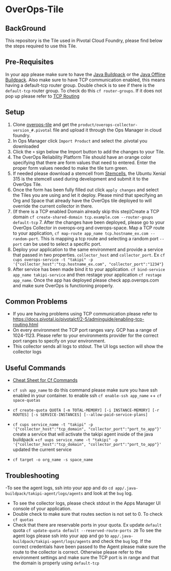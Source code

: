# OverOps-Tile
## BackGround
This repository is the Tile used in Pivotal Cloud Foundry, please find below the steps required to use this Tile. 

## Pre-Requisites 
In your app please make sure to have the [Java Buildpack](https://github.com/cloudfoundry/java-buildpack) or the [Java Offline Buildpack](https://docs.pivotal.io/pivotalcf/2-4/buildpacks/java/index.html). 
Also make sure to have TCP communication enabled, this means having a default-tcp router group. Double check is to see if there is the ```default-tcp``` router group. 
To check do this ```cf router-groups```. If it does not pop up please refer to [TCP Routing](https://docs.cloudfoundry.org/adminguide/enabling-tcp-routing.html)
## Setup
1. Clone [overops-tile](https://github.com/takipi-field/overops-tile) and get the ```product/overops-collector-version_#.pivotal``` file and upload it through the Ops Manager in cloud foundry. 
2. In Ops Manager click ```Import Product``` and select the .pivotal you downloaded
3. Click the ```+``` sign below the Import button to add the changes to your Tile.
4. The OverOps Reliability Platform Tile should have an orange color specifying that there are form values that need to entered. Enter the proper form values needed to make the tile turn green. 
5. If needed please download a stemcell from [Stemcells](https://bosh.cloudfoundry.org/stemcells/), the Ubuntu Xenial 315 is the stemcell used during development and submit it to the OverOps Tile. 
6. Once the form has been fully filled out click `apply changes` and select the Tiles you are using and let it deploy. Please mind that specifying an Org and Space that already have the OverOps tile deployed to will override the current collector in there.    
7. (If there is a TCP enabled Domain already skip this step)Create a TCP domain `cf create-shared-domain tcp.example.com --router-goups default-tcp` 7. After the changes have been deployed, please go to your OverOps Collector in overops-org and overops-space. Map a TCP route to your application, ```cf map-route app_name tcp.hostname_ex.com --random-port```. This is mapping a tcp route and selecting a random port ```--port``` can be used to select a specific port.
8. Deploy your application to the same environment and provide a service that passed in two properties. ```collector_host``` and ```collector_port```. Ex ```cf cups overops-service -t "takipi" -p '{"collector_host":"tcp.hostname_ex.com", "collector_port":"1234"}```
9. After service has been made bind it to your application. ```cf bind-service app_name takipi-service``` and then restage your application ```cf restage app_name```. Once the app has deployed please check app.overops.com and make sure OverOps is functioning properly. 

## Common Problems
- If you are having problems using TCP communication please refer to https://docs.pivotal.io/pivotalcf/2-5/adminguide/enabling-tcp-routing.html
- On every environment the TCP port ranges vary. GCP has a range of 1024-1123. Please refer to your environments provider for the correct port ranges to specify on your environment. 
- This collector sends all logs to stdout. The UI logs section will show the collector logs

## Useful Commands
+ [Cheat Sheet for Cf Commands](https://blog.anynines.com/cloud-foundry-command-line-cheat-sheet/)

+ ```cf ssh app_name``` to do this command please make sure you have ssh enabled in your container. to enable ssh ```cf enable-ssh app_name```
++ ```cf space-quotas```
+ ```cf create-quota QUOTA [-m TOTAL-MEMORY] [-i INSTANCE-MEMORY] [-r ROUTES] [-s SERVICE-INSTANCES] [--allow-paid-service-plans] ```
+ ```cf cups service_name -t "takipi" -p '{"collector_host":"tcp_domain", "collector_port":"port_to_app"}'``` create a service that will activate the takipi agent inside of the java buildpack
+```cf uups service_name -t "takipi" -p '{"collector_host":"tcp_domain", "collector_port":"port_to_app"}'``` updated the current service
+ ``` cf target -o org_name -s space_name ```
## Troubleshooting
-To see the agent logs, ssh into your app and do ```cd app/.java-buildpack/takipi-agent/logs/agents``` and look at the ```bug``` log.
- To see the collector logs, please check stdout in the Apps Manager UI console of your application. 
- Double check to make sure that routes section is not set to 0. To check ```cf quotas``` 
- Check that there are reservable ports in your quota. Ex update ```default``` quota ```cf update-quota default --reserved-route-ports 20```
To see the agent logs please ssh into your app and go to `app/.java-buildpack/takipi-agent/logs/agents` and check the `bug` log. If the correct credentials have been passed to the Agent please make sure the route to the collector is correct. Otherwise please refer to the environment settings and make sure the TCP port is in range and that the domain is properly using ```default-tcp```




